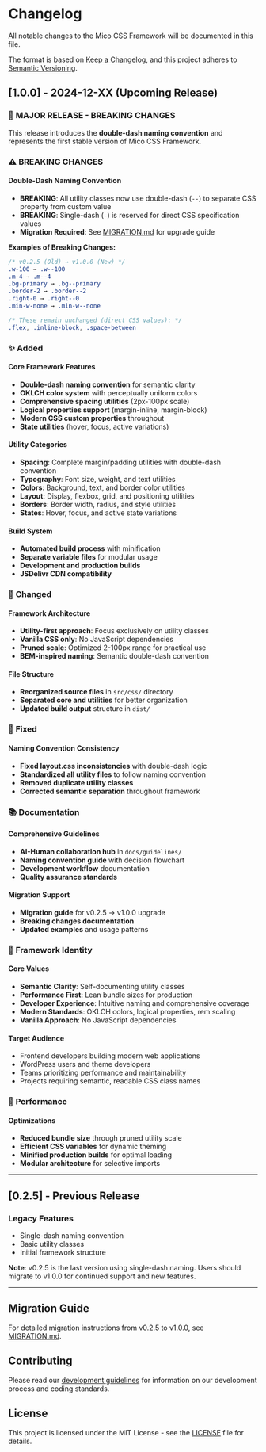 # Changelog

All notable changes to the Mico CSS Framework will be documented in this file.

The format is based on [Keep a Changelog](https://keepachangelog.com/en/1.0.0/),
and this project adheres to [Semantic Versioning](https://semver.org/spec/v2.0.0.html).

## [1.0.0] - 2024-12-XX (Upcoming Release)

### 🎉 **MAJOR RELEASE - BREAKING CHANGES**

This release introduces the **double-dash naming convention** and represents the first stable version of Mico CSS Framework.

### ⚠️ **BREAKING CHANGES**

#### **Double-Dash Naming Convention**
- **BREAKING**: All utility classes now use double-dash (`--`) to separate CSS property from custom value
- **BREAKING**: Single-dash (`-`) is reserved for direct CSS specification values
- **Migration Required**: See [MIGRATION.md](MIGRATION.md) for upgrade guide

**Examples of Breaking Changes:**
```css
/* v0.2.5 (Old) → v1.0.0 (New) */
.w-100 → .w--100
.m-4 → .m--4
.bg-primary → .bg--primary
.border-2 → .border--2
.right-0 → .right--0
.min-w-none → .min-w--none

/* These remain unchanged (direct CSS values): */
.flex, .inline-block, .space-between
```

### ✨ **Added**

#### **Core Framework Features**
- **Double-dash naming convention** for semantic clarity
- **OKLCH color system** with perceptually uniform colors
- **Comprehensive spacing utilities** (2px-100px scale)
- **Logical properties support** (margin-inline, margin-block)
- **Modern CSS custom properties** throughout
- **State utilities** (hover, focus, active variations)

#### **Utility Categories**
- **Spacing**: Complete margin/padding utilities with double-dash convention
- **Typography**: Font size, weight, and text utilities
- **Colors**: Background, text, and border color utilities
- **Layout**: Display, flexbox, grid, and positioning utilities
- **Borders**: Border width, radius, and style utilities
- **States**: Hover, focus, and active state variations

#### **Build System**
- **Automated build process** with minification
- **Separate variable files** for modular usage
- **Development and production builds**
- **JSDelivr CDN compatibility**

### 🔧 **Changed**

#### **Framework Architecture**
- **Utility-first approach**: Focus exclusively on utility classes
- **Vanilla CSS only**: No JavaScript dependencies
- **Pruned scale**: Optimized 2-100px range for practical use
- **BEM-inspired naming**: Semantic double-dash convention

#### **File Structure**
- **Reorganized source files** in `src/css/` directory
- **Separated core and utilities** for better organization
- **Updated build output** structure in `dist/`

### 🐛 **Fixed**

#### **Naming Convention Consistency**
- **Fixed layout.css inconsistencies** with double-dash logic
- **Standardized all utility files** to follow naming convention
- **Removed duplicate utility classes**
- **Corrected semantic separation** throughout framework

### 📚 **Documentation**

#### **Comprehensive Guidelines**
- **AI-Human collaboration hub** in `docs/guidelines/`
- **Naming convention guide** with decision flowchart
- **Development workflow** documentation
- **Quality assurance standards**

#### **Migration Support**
- **Migration guide** for v0.2.5 → v1.0.0 upgrade
- **Breaking changes documentation**
- **Updated examples** and usage patterns

### 🎯 **Framework Identity**

#### **Core Values**
- **Semantic Clarity**: Self-documenting utility classes
- **Performance First**: Lean bundle sizes for production
- **Developer Experience**: Intuitive naming and comprehensive coverage
- **Modern Standards**: OKLCH colors, logical properties, rem scaling
- **Vanilla Approach**: No JavaScript dependencies

#### **Target Audience**
- Frontend developers building modern web applications
- WordPress users and theme developers
- Teams prioritizing performance and maintainability
- Projects requiring semantic, readable CSS class names

### 🚀 **Performance**

#### **Optimizations**
- **Reduced bundle size** through pruned utility scale
- **Efficient CSS variables** for dynamic theming
- **Minified production builds** for optimal loading
- **Modular architecture** for selective imports

---

## [0.2.5] - Previous Release

### **Legacy Features**
- Single-dash naming convention
- Basic utility classes
- Initial framework structure

**Note**: v0.2.5 is the last version using single-dash naming. Users should migrate to v1.0.0 for continued support and new features.

---

## Migration Guide

For detailed migration instructions from v0.2.5 to v1.0.0, see [MIGRATION.md](MIGRATION.md).

## Contributing

Please read our [development guidelines](docs/guidelines/workflow.md) for information on our development process and coding standards.

## License

This project is licensed under the MIT License - see the [LICENSE](LICENSE) file for details.
